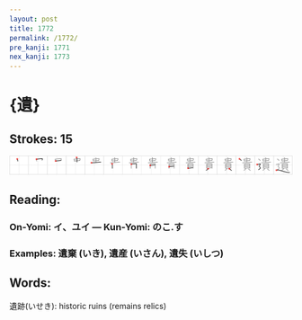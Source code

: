 ```yaml
---
layout: post
title: 1772
permalink: /1772/
pre_kanji: 1771
nex_kanji: 1773
---
```


# {遺}

## Strokes: 15

<div class="stroke"><img src="../images/E981BA.png" /></div>

## Reading:

### On-Yomi: イ、ユイ &mdash; Kun-Yomi: のこ.す

### Examples: 遺棄 (いき), 遺産 (いさん), 遺失 (いしつ)

## Words:

遺跡(いせき): historic ruins (remains relics)

